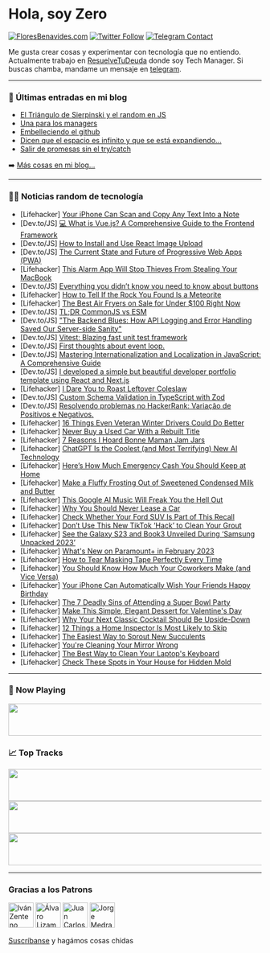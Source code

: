 # Hola, soy Zero

[![FloresBenavides.com](https://img.shields.io/website?down_message=oops&label=MiBlog&style=for-the-badge&up_message=online&url=https%3A%2F%2Ffloresbenavides.com)](https://floresbenavides.com) [![Twitter Follow](https://img.shields.io/twitter/follow/ZeroDragon?color=%231DA1F2&label=Follow&logo=twitter&logoColor=ffffff&style=for-the-badge)](https://twitter.com/zerodragon) [![Telegram Contact](https://img.shields.io/badge/escr%C3%ADbeme-ZeroDragon-%2326A5E4?style=for-the-badge&logo=telegram)](https://t.me/zerodragon)

Me gusta crear cosas y experimentar con tecnología que no entiendo.
Actualmente trabajo en [ResuelveTuDeuda](http://github.com/resuelve) donde soy Tech Manager.
Si buscas chamba, mandame un mensaje en [telegram](https://t.me/zerodragon).

---

### 📕 Últimas entradas en mi blog
<!-- BLOG-POST-LIST:START -->
- [El Triángulo de Sierpinski y el random en JS](https://floresbenavides.com/el-triangulo-de-sierpinski-y-el-random-en-js/)
- [Una para los managers](https://floresbenavides.com/una-para-los-managers/)
- [Embelleciendo el github](https://floresbenavides.com/embelleciendo-el-github/)
- [Dicen que el espacio es infinito y que se está expandiendo…](https://floresbenavides.com/dicen-que-el-espacio-es-infinito-y-que-se-esta-expandiendo/)
- [Salir de promesas sin el try/catch](https://floresbenavides.com/salir-de-promesas-sin-el-try-catch/)
<!-- BLOG-POST-LIST:END -->

➡️ [Más cosas en mi blog...](https://floresbenavides.com)

---

### 👨‍💻 Noticias random de tecnología
<!-- TECH-POSTS:START -->
- [Lifehacker] [Your iPhone Can Scan and Copy Any Text Into a Note](https://lifehacker.com/your-iphone-can-scan-and-copy-any-text-into-a-note-1850052097)
- [Dev.to/JS] [💻 What is Vue.js? A Comprehensive Guide to the Frontend Framework](https://dev.to/flatlogic_manager/what-is-vuejs-a-comprehensive-guide-to-the-frontend-framework-3ol6)
- [Dev.to/JS] [How to Install and Use React Image Upload](https://dev.to/ideradevtools/how-to-install-and-use-react-image-upload-298g)
- [Dev.to/JS] [The Current State and Future of Progressive Web Apps &lpar;PWA&rpar;](https://dev.to/daniel_nextjs/the-current-state-and-future-of-progressive-web-apps-pwa-ool)
- [Lifehacker] [This Alarm App Will Stop Thieves From Stealing Your MacBook](https://lifehacker.com/this-alarm-app-will-stop-thieves-from-stealing-your-mac-1850052346)
- [Dev.to/JS] [Everything you didn’t know you need to know about buttons](https://dev.to/builderio/everything-you-didnt-know-you-need-to-know-about-buttons-2la1)
- [Lifehacker] [How to Tell If the Rock You Found Is a Meteorite](https://lifehacker.com/how-to-tell-if-the-rock-you-found-is-a-meteorite-1850051480)
- [Lifehacker] [The Best Air Fryers on Sale for Under $100 Right Now](https://lifehacker.com/the-best-air-fryers-on-sale-for-under-100-right-now-1850050875)
- [Dev.to/JS] [TL;DR CommonJS vs ESM](https://dev.to/abbeyperini/tldr-commonjs-vs-esm-47dk)
- [Dev.to/JS] [&quot;The Backend Blues: How API Logging and Error Handling Saved Our Server-side Sanity&quot;](https://dev.to/aj7tt/the-backend-blues-how-api-logging-and-error-handling-saved-our-server-side-sanity-91)
- [Dev.to/JS] [Vitest: Blazing fast unit test framework](https://dev.to/uploadcare/vitest-blazing-fast-unit-test-framework-4lco)
- [Dev.to/JS] [First thoughts about event loop.](https://dev.to/ayyubxon/first-thoughts-about-event-loop-3jmh)
- [Dev.to/JS] [Mastering Internationalization and Localization in JavaScript: A Comprehensive Guide](https://dev.to/sarahokolo/mastering-internationalization-and-localization-in-javascript-a-comprehensive-guide-50ma)
- [Dev.to/JS] [I developed a simple but beautiful developer portfolio template using React and Next.js](https://dev.to/umutyesildal/i-developed-a-simple-but-beautiful-developer-portfolio-template-using-react-and-nextjs-25l7)
- [Lifehacker] [I Dare You to Roast Leftover Coleslaw](https://lifehacker.com/i-dare-you-to-roast-leftover-coleslaw-1850051239)
- [Dev.to/JS] [Custom Schema Validation in TypeScript with Zod](https://dev.to/isnan__h/custom-schema-validation-in-typescript-with-zod-5cp5)
- [Dev.to/JS] [Resolvendo problemas no HackerRank: Variação de Positivos e Negativos.](https://dev.to/altencirsilvajr/resolvendo-problemas-no-hackerrank-variacao-de-positivos-e-negativos-4l1p)
- [Lifehacker] [16 Things Even Veteran Winter Drivers Could Do Better](https://lifehacker.com/16-things-even-veteran-winter-drivers-could-do-better-1850050381)
- [Lifehacker] [Never Buy a Used Car With a Rebuilt Title](https://lifehacker.com/never-buy-a-used-car-with-a-rebuilt-title-1850050273)
- [Lifehacker] [7 Reasons I Hoard Bonne Maman Jam Jars](https://lifehacker.com/7-reasons-i-hoard-bonne-maman-jam-jars-1850049572)
- [Lifehacker] [ChatGPT Is the Coolest &lpar;and Most Terrifying&rpar; New AI Technology](https://lifehacker.com/chatgpt-is-the-coolest-and-most-terrifying-new-ai-tec-1850050359)
- [Lifehacker] [Here’s How Much Emergency Cash You Should Keep at Home](https://lifehacker.com/here-s-how-much-emergency-cash-you-should-keep-at-home-1850048816)
- [Lifehacker] [Make a Fluffy Frosting Out of Sweetened Condensed Milk and Butter](https://lifehacker.com/make-a-fluffy-frosting-out-of-sweetened-condensed-milk-1850048764)
- [Lifehacker] [This Google AI Music Will Freak You the Hell Out](https://lifehacker.com/this-google-ai-music-will-freak-you-the-hell-out-1850049352)
- [Lifehacker] [Why You Should Never Lease a Car](https://lifehacker.com/why-you-should-never-lease-a-car-1850049671)
- [Lifehacker] [Check Whether Your Ford SUV Is Part of This Recall](https://lifehacker.com/check-whether-your-ford-suv-is-part-of-this-recall-1850042990)
- [Lifehacker] [Don’t Use This New TikTok ‘Hack’ to Clean Your Grout](https://lifehacker.com/don-t-use-this-new-tiktok-hack-to-clean-your-grout-1850048492)
- [Lifehacker] [See the Galaxy S23 and Book3 Unveiled During ‘Samsung Unpacked 2023’](https://lifehacker.com/see-the-galaxy-s23-and-book3-unveiled-during-samsung-u-1850048482)
- [Lifehacker] [What&#39;s New on Paramount+ in February 2023](https://lifehacker.com/whats-new-on-paramount-in-february-2023-1850048643)
- [Lifehacker] [How to Tear Masking Tape Perfectly Every Time](https://lifehacker.com/how-to-tear-masking-tape-perfectly-every-time-1850048444)
- [Lifehacker] [You Should Know How Much Your Coworkers Make &lpar;and Vice Versa&rpar;](https://lifehacker.com/you-should-know-how-much-your-coworkers-make-and-vice-1850042665)
- [Lifehacker] [Your iPhone Can Automatically Wish Your Friends Happy Birthday](https://lifehacker.com/your-iphone-can-automatically-wish-your-friends-happy-b-1850047567)
- [Lifehacker] [The 7 Deadly Sins of Attending a Super Bowl Party](https://lifehacker.com/the-7-deadly-sins-of-attending-a-super-bowl-party-1850047377)
- [Lifehacker] [Make This Simple, Elegant Dessert for Valentine&#39;s Day](https://lifehacker.com/make-this-simple-elegant-dessert-for-valentines-day-1850043020)
- [Lifehacker] [Why Your Next Classic Cocktail Should Be Upside-Down](https://lifehacker.com/why-your-next-classic-cocktail-should-be-upside-down-1850042651)
- [Lifehacker] [12 Things a Home Inspector Is Most Likely to Skip](https://lifehacker.com/12-things-a-home-inspector-is-most-likely-to-skip-1850040892)
- [Lifehacker] [The Easiest Way to Sprout New Succulents](https://lifehacker.com/the-easiest-way-to-sprout-new-succulents-1850042631)
- [Lifehacker] [You&#39;re Cleaning Your Mirror Wrong](https://lifehacker.com/youre-cleaning-your-mirror-wrong-1850042657)
- [Lifehacker] [The Best Way to Clean Your Laptop&#39;s Keyboard](https://lifehacker.com/the-best-way-to-clean-your-laptops-keyboard-1850042703)
- [Lifehacker] [Check These Spots in Your House for Hidden Mold](https://lifehacker.com/check-these-spots-in-your-house-for-hidden-mold-1850042758)<!-- TECH-POSTS:END -->

---

### 🎵 Now Playing
<a href="https://spotify-now-playing-dun.vercel.app/now-playing?open"><img src="https://spotify-now-playing-dun.vercel.app/now-playing" width="540" height="64"></a>

### 📈 Top Tracks
<a href="https://spotify-now-playing-dun.vercel.app/top-tracks?i=1&open"><img src="https://spotify-now-playing-dun.vercel.app/top-tracks?i=1" width="540" height="64"></a>
<a href="https://spotify-now-playing-dun.vercel.app/top-tracks?i=2&open"><img src="https://spotify-now-playing-dun.vercel.app/top-tracks?i=2" width="540" height="64"></a>
<a href="https://spotify-now-playing-dun.vercel.app/top-tracks?i=3&open"><img src="https://spotify-now-playing-dun.vercel.app/top-tracks?i=3" width="540" height="64"></a>

---

### Gracias a los Patrons
[<img src="https://avatars.githubusercontent.com/u/243380?v=4" alt="Iván Zenteno" width="50px">](https://github.com/k001) [<img src="https://avatars.githubusercontent.com/u/19955639?v=4" alt="Álvaro Lizama" width="50px">](https://github.com/alvarolizama) [<img src="https://avatars.githubusercontent.com/u/2718753?v=4" alt="Juan Carlos Ruiz" width="50px">](https://github.com/JuanCrg90) [<img src="https://avatars.githubusercontent.com/u/37025?v=4" alt="Jorge Medrano" width="50px">](https://github.com/h1pp1e) 

[Suscríbanse](https://www.patreon.com/zerodragon) y hagámos cosas chidas
